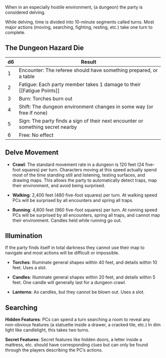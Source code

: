 When in an especially hostile environment, (a dungeon) the party is considered delving.

While delving, time is divided into 10-minute segments called turns. Most major actions (moving, searching, fighting, resting, etc.) take one turn to complete.

## The Dungeon Hazard Die

| d6 | Result |
| ---- | ---- |
| 1 | Encounter: The referee should have something prepared, or a table |
| 2 | Fatigue: Each party member takes 1 damage to their [[Fatigue Points]] |
| 3 | Burn: Torches burn out |
| 4 | Shift: The dungeon environment changes in some way (or free if none) |
| 5 | Sign: The party finds a sign of their next encounter or something secret nearby |
| 6 | Free: No effect |
## Delve Movement

- **Crawl**: The standard movement rate in a dungeon is 120 feet (24 five-foot squares) per turn. Characters moving at this speed actually spend most of the time standing still and listening, testing surfaces, and drawing maps. This allows the party to automatically detect traps, map their environment, and avoid being surprised. 

- **Walking**: 2,400 feet (480 five-foot squares) per turn. At walking speed PCs will be surprised by all encounters and spring all traps. 

- **Running**: 4,800 feet (960 five-foot squares) per turn. At running speed PCs will be surprised by all encounters, spring all traps, and cannot map their environment. Candles held while running go out.
## Illumination

If the party finds itself in total darkness they cannot use their map to navigate and most actions will be difficult or impossible. 

- **Torches**: Illuminate general shapes within 40 feet, and details within 10 feet. Uses a slot.

- **Candles**: Illuminate general shapes within 20 feet, and details within 5 feet. One candle will generally last for a dungeon crawl. 

- **Lanterns**: As candles, but they cannot be blown out. Uses a slot.
## Searching

**Hidden Features**: PCs can spend a turn searching a room to reveal any non-obvious features (a statuette inside a drawer, a cracked tile, etc.) In dim light like candlelight, this takes two turns. 

**Secret Features**: Secret features like hidden doors, a letter inside a mattress, etc. should have corresponding clues but can only be found through the players describing the PC’s actions.